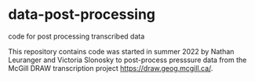 # data-post-processing
code for post processing transcribed data

This repository contains code was started in summer 2022 by Nathan Leuranger and Victoria Slonosky to post-process presssure data from the McGill DRAW
transcription project https://draw.geog.mcgill.ca/. 
